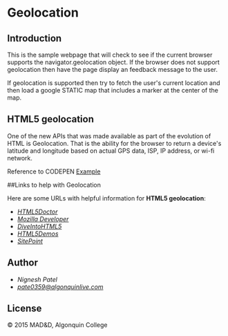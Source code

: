 # Geolocation

## Introduction

This is the sample webpage that will check to see if the current browser supports the navigator.geolocation object. If the browser does not support geolocation then have the page display an feedback message to the user.

If geolocation is supported then try to fetch the user's current location and then load a google STATIC map that includes a marker at the center of the map.


## HTML5 geolocation

One of the new APIs that was made available as part of the evolution of HTML is Geolocation. That is the ability for the browser to return a device's latitude and longitude based on actual GPS data, ISP, IP address, or wi-fi network.


Reference to CODEPEN [Example](http://codepen.io/mad-d/pen/mymOBy?editors=101 "geolocation")

##Links to help with Geolocation

Here are some URLs with helpful information for **HTML5 geolocation**:

- *[HTML5Doctor](http://html5doctor.com/finding-your-position-with-geolocation/ "HTML5Doctor")*
- *[Mozilla Developer](https://developer.mozilla.org/en/docs/WebAPI/Using_geolocation "Mozilla Developer")*
- *[DiveIntoHTML5](http://diveintohtml5.info/geolocation.html "DiveIntoHTML5")*
- *[HTML5Demos](http://html5demos.com/geo "HTML5Demos")*
- *[SitePoint](http://www.sitepoint.com/html5-geolocation/ "SitePoint")*

## Author ##
- *Nignesh Patel*
- *pate0359@algonquinlive.com*

## License ##
© 2015 MAD&D, Algonquin College
